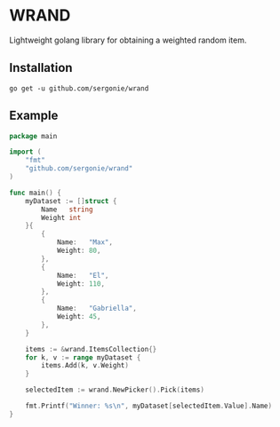 # WRAND

Lightweight golang library for obtaining a weighted random item.

## Installation

```shell
go get -u github.com/sergonie/wrand
```

## Example

```go
package main

import (
	"fmt"
	"github.com/sergonie/wrand"
)

func main() {
	myDataset := []struct {
		Name   string
		Weight int
	}{
		{
			Name:   "Max",
			Weight: 80,
		},
		{
			Name:   "El",
			Weight: 110,
		},
		{
			Name:   "Gabriella",
			Weight: 45,
		},
	}

	items := &wrand.ItemsCollection{}
	for k, v := range myDataset {
		items.Add(k, v.Weight)
	}

	selectedItem := wrand.NewPicker().Pick(items)

	fmt.Printf("Winner: %s\n", myDataset[selectedItem.Value].Name)
}
```
